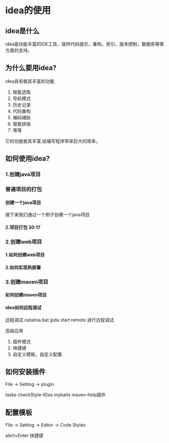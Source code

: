 # idea的使用

## idea是什么
idea是功能丰富的IDE工具，提供代码提示，重构，索引，版本控制，数据库等等方面的支持。

## 为什么要用idea?
idea具有极其丰富的功能
1. 智能选取
2. 导航模式
3. 历史记录
4. 代码重构
5. 编码辅助
6. 智能排版
7. 等等

它的功能极其丰富,给编写程序带来巨大的效率。

## 如何使用idea?

### 1.创建java项目
	

### 普通项目的打包
#### 创建一个java项目

接下来我们通过一个例子创建一个java项目


#### 2.项目打包 30:17


### 2.创建web项目

#### 1.如何创建web项目

#### 2.如何实现热部署


### 3.创建maven项目

#### 如何创建maven项目


#### idea如何远程调试

远程调试 catalina.bat jpda start
remote 进行远程调试

高级应用
1. 插件模式
2. 快捷键
3. 自定义模板，自定义配置


## 如何安装插件

File -> Setting -> plugin

tasks
checkStyle-IDea
mybaits
maven-help插件


## 配置模板
File -> Setting -> Editor -> Code Styles



alert+Enter 快捷键